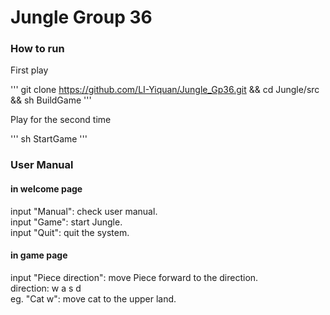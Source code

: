 # Jungle Group 36


### How to run
First play

'''
git clone https://github.com/LI-Yiquan/Jungle_Gp36.git && cd Jungle/src && sh BuildGame
'''

Play for the second time

'''
sh StartGame
'''

### User Manual 
#### in welcome page
input "Manual": check user manual.  
input "Game": start Jungle.  
input "Quit": quit the system.  

#### in game page
input "Piece direction": move Piece forward to the direction.  
direction: w a s d  
eg. "Cat w": move cat to the upper land.  
